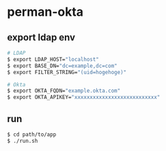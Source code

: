 # perman-okta

## export ldap env

```bash
# LDAP
$ export LDAP_HOST="localhost"
$ export BASE_DN="dc=example,dc=com"
$ export FILTER_STRING="(uid=hogehoge)"

# Okta
$ export OKTA_FQDN="example.okta.com"
$ export OKTA_APIKEY="xxxxxxxxxxxxxxxxxxxxxxxxxxx"
```

## run

```bash
$ cd path/to/app
$ ./run.sh
```

